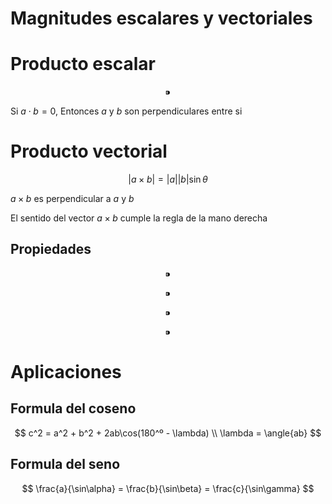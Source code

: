# Magnitudes escalares y vectoriales

# Producto escalar

$$
⁍
$$

Si $a \cdot b = 0$, Entonces $a$ y $b$ son perpendiculares entre si

# Producto vectorial

$$
|a\times b| = |a||b|\sin\theta
$$

$a \times b$ es perpendicular a $a$ y $b$

El sentido del vector $a \times b$ cumple la regla de la mano derecha

## Propiedades

$$
⁍
$$

$$
⁍
$$

$$
⁍
$$

$$
⁍
$$

# Aplicaciones

## Formula del coseno

$$
c^2 = a^2 + b^2 + 2ab\cos(180^º - \lambda) \\ \lambda = \angle{ab}
$$

## Formula del seno

$$
\frac{a}{\sin\alpha} = \frac{b}{\sin\beta} = \frac{c}{\sin\gamma}
$$